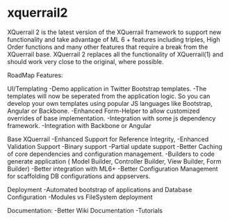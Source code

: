 xquerrail2
==========

XQuerrail 2 is the latest version of the XQuerrail framework to support new functionality and take advantage of ML 6 + features including triples, High Order functions and many other features that require a break from the XQuerrail base.  XQuerrail 2 replaces all the functionality of XQuerrail(1) and should work very close to the original, where possible.


RoadMap Features:

UI/Templating
-Demo application in Twitter Bootstrap templates.
-The templates will now be seperated from the application logic. So you can develop your own templates using popular JS languages like Bootstrap, Angular or Backbone.
-Enhanced Form-Helper to allow customized overrides of base implementation.
-Integration with some js dependency framework.
-Integration with Backbone or Angular

Base XQuerrail
-Enhanced Support for Reference Integrity, 
-Enhanced Validation Support
-Binary support
-Partial update support
-Better Caching of core dependencies and configuration management.
-Builders to code generate application ( Model Builder, Controller Builder, View Builder, Form Builder)
-Better integration with ML6+ 
-Better Configuration Management for scaffolding DB configurations and appservers.

Deployment
-Automated bootstrap of applications and Database Configuration
-Modules vs FileSystem deployment

Documentation:
-Better Wiki Documentation
-Tutorials
  

  
  
  

